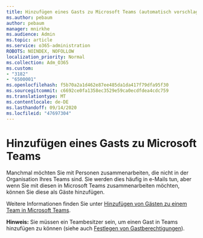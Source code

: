 ```yaml
---
title: Hinzufügen eines Gasts zu Microsoft Teams (automatisch vorschlagen)
ms.author: pebaum
author: pebaum
manager: mnirkhe
ms.audience: Admin
ms.topic: article
ms.service: o365-administration
ROBOTS: NOINDEX, NOFOLLOW
localization_priority: Normal
ms.collection: Adm_O365
ms.custom:
- "3182"
- "6500001"
ms.openlocfilehash: f5b70a2a1d462e87ee485da1da417f79dfa95f30
ms.sourcegitcommit: c6692ce0fa1358ec3529e59ca0ecdfdea4cdc759
ms.translationtype: MT
ms.contentlocale: de-DE
ms.lasthandoff: 09/14/2020
ms.locfileid: "47697304"
---
```

# <a name="add-a-guest-to-microsoft-teams"></a>Hinzufügen eines Gasts zu Microsoft Teams

Manchmal möchten Sie mit Personen zusammenarbeiten, die nicht in der Organisation Ihres Teams sind. Sie werden dies häufig in e-Mails tun, aber wenn Sie mit diesen in Microsoft Teams zusammenarbeiten möchten, können Sie diese als Gäste hinzufügen.

Weitere Informationen finden Sie unter [Hinzufügen von Gästen zu einem Team in Microsoft Teams](https://support.office.com/article/add-guests-to-a-team-in-teams-fccb4fa6-f864-4508-bdde-256e7384a14f#ID0EAABAAA=Desktop).

**Hinweis:** Sie müssen ein Teambesitzer sein, um einen Gast in Teams hinzufügen zu können (siehe auch [Festlegen von Gastberechtigungen](https://support.office.com/article/set-guest-permissions-for-channels-in-teams-4756c468-2746-4bfd-a582-736d55fcc169)).